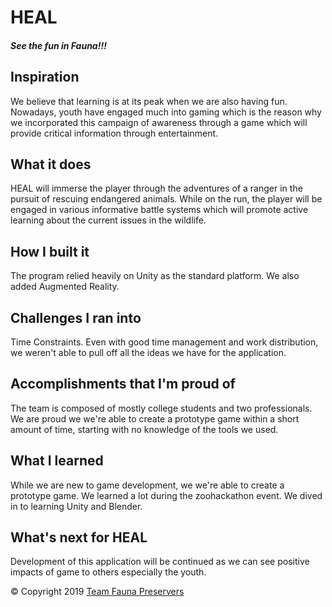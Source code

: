 # HEAL
##### See the fun in Fauna!!!

## Inspiration
We believe that learning is at its peak when we are also having fun. Nowadays, youth have engaged much into gaming which is the reason why we incorporated this campaign of awareness through a game which will provide critical information through entertainment.

## What it does
HEAL will immerse the player through the adventures of a ranger in the pursuit of rescuing endangered animals. While on the run, the player will be engaged in various informative battle systems which will promote active learning about the current issues in the wildlife.

## How I built it
The program relied heavily on Unity as the standard platform. We also added Augmented Reality.

## Challenges I ran into
Time Constraints. Even with good time management and work distribution, we weren't able to pull off all the ideas we have for the application.

## Accomplishments that I'm proud of
The team is composed of mostly college students and two professionals. We are proud we we're able to create a prototype game within a short amount of time, starting with no knowledge of the tools we used.

## What I learned
While we are new to game development, we we're able to create a prototype game. We learned a lot during the zoohackathon event. We dived in to learning Unity and Blender.

## What's next for HEAL
Development of this application will be continued as we can see positive impacts of game to others especially the youth.

© Copyright 2019 [Team Fauna Preservers]()
